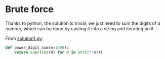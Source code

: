 # Brute force

Thanks to python, the solution is trivial, we just need to sum the digits of a
number, which can be done by casting it into a string and iterating on it.

From [solution1.py](https://github.com/turtlesmoke/project-euler/blob/main/problems/problem_0016/solution1.py):

```python
def power_digit_sum(n=1000):
    return sum((int(d) for d in str(2**n)))
```
